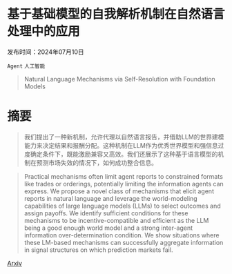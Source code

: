 # 基于基础模型的自我解析机制在自然语言处理中的应用

发布时间：2024年07月10日

`Agent` `人工智能`

> Natural Language Mechanisms via Self-Resolution with Foundation Models

# 摘要

> 我们提出了一种新机制，允许代理以自然语言报告，并借助LLM的世界建模能力来决定结果和报酬分配。这种机制在LLM作为优秀世界模型和强信息过度确定条件下，既能激励兼容又高效。我们还展示了这种基于语言模型的机制在预测市场失效的情况下，如何成功整合信息。

> Practical mechanisms often limit agent reports to constrained formats like trades or orderings, potentially limiting the information agents can express. We propose a novel class of mechanisms that elicit agent reports in natural language and leverage the world-modeling capabilities of large language models (LLMs) to select outcomes and assign payoffs. We identify sufficient conditions for these mechanisms to be incentive-compatible and efficient as the LLM being a good enough world model and a strong inter-agent information over-determination condition. We show situations where these LM-based mechanisms can successfully aggregate information in signal structures on which prediction markets fail.

[Arxiv](https://arxiv.org/abs/2407.07845)